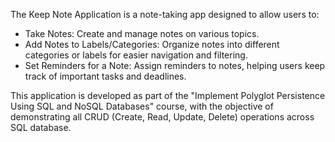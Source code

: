 The Keep Note Application is a note-taking app designed to allow users to:

  - Take Notes: Create and manage notes on various topics.
  - Add Notes to Labels/Categories: Organize notes into different categories or labels for easier navigation and filtering.
  - Set Reminders for a Note: Assign reminders to notes, helping users keep track of important tasks and deadlines.

This application is developed as part of the "Implement Polyglot Persistence Using SQL and NoSQL Databases" course, with the objective of demonstrating all CRUD (Create, Read, Update, Delete) operations across SQL database.